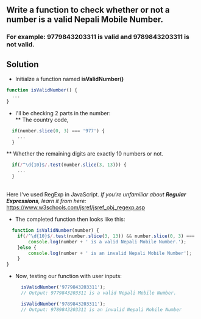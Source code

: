 ## Write a function to check whether or not a number is a valid Nepali Mobile Number.
### For example: 9779843203311 is valid and 9789843203311 is not valid.
## Solution

* Initialze a function named <b>isValidNumber()</b>

```javascript
function isValidNumber() {
  ...
}
```

* I'll be checking 2 parts in the number: <br/>
** The country code,
```javascript
  if(number.slice(0, 3) === '977') {
    ...
  }
```
** Whether the remaining digits are exactly 10 numbers or not.
```javascript
  if(/^\d{10}$/.test(number.slice(3, 13))) {
    ...
  }
```

<br/> Here I've used RegExp in JavaScript. <i> If you're unfamiliar about <b>Regular Expressions</b>, learn it from here: </i> <https://www.w3schools.com/jsref/jsref_obj_regexp.asp>

* The completed function then looks like this: 
```javascript
  function isValidNumber(number) {
    if(/^\d{10}$/.test(number.slice(3, 13)) && number.slice(0, 3) === '977') {
        console.log(number + ' is a valid Nepali Mobile Number.');
    }else {
        console.log(number + ' is an invalid Nepali Mobile Number');
    }
}
```
* Now, testing our function with user inputs: 
  ```javascript
    isValidNumber('9779843203311');
    // Output: 9779843203311 is a valid Nepali Mobile Number.

    isValidNumber('9789843203311');
    // Output: 9789843203311 is an invalid Nepali Mobile Number
  ```
